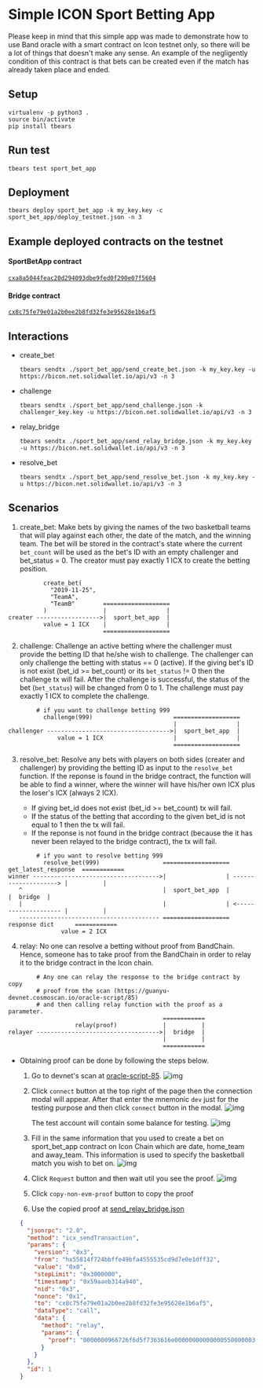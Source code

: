 # Simple ICON Sport Betting App

Please keep in mind that this simple app was made to demonstrate how to use Band oracle with a smart contract on Icon testnet only, so there will be a lot of things that doesn't make any sense. An example of the negligently condition of this contract is that bets can be created even if the match has already taken place and ended.

## Setup

```
virtualenv -p python3 .
source bin/activate
pip install tbears
```

## Run test

```
tbears test sport_bet_app
```

## Deployment

```
tbears deploy sport_bet_app -k my_key.key -c sport_bet_app/deploy_testnet.json -n 3
```

## Example deployed contracts on the testnet

#### SportBetApp contract

[`cxa8a5044feac20d294093dbe9fed0f290e07f5604`](https://bicon.tracker.solidwallet.io/contract/cxa8a5044feac20d294093dbe9fed0f290e07f5604#readcontract)

#### Bridge contract

[`cx8c75fe79e01a2b0ee2b8fd32fe3e95628e1b6af5`](https://bicon.tracker.solidwallet.io/contract/cx8c75fe79e01a2b0ee2b8fd32fe3e95628e1b6af5#readcontract)

## Interactions

- create_bet

  ```
  tbears sendtx ./sport_bet_app/send_create_bet.json -k my_key.key -u https://bicon.net.solidwallet.io/api/v3 -n 3
  ```

- challenge

  ```
  tbears sendtx ./sport_bet_app/send_challenge.json -k challenger_key.key -u https://bicon.net.solidwallet.io/api/v3 -n 3
  ```

- relay_bridge

  ```
  tbears sendtx ./sport_bet_app/send_relay_bridge.json -k my_key.key -u https://bicon.net.solidwallet.io/api/v3 -n 3
  ```

- resolve_bet
  ```
  tbears sendtx ./sport_bet_app/send_resolve_bet.json -k my_key.key -u https://bicon.net.solidwallet.io/api/v3 -n 3
  ```

## Scenarios

1. create_bet: Make bets by giving the names of the two basketball teams that will play against each other, the date of the match, and the winning team. The bet will be stored in the contract's state where the current `bet_count` will be used as the bet's ID with an empty challenger and bet_status = 0. The creator must pay exactly 1 ICX to create the betting position.

```
          create_bet(
            "2019-11-25",
            "TeamA",
            "TeamB"        ===================
          )                |                 |
creater ------------------>|  sport_bet_app  |
          value = 1 ICX    |                 |
                           ===================
```

2. challenge: Challenge an active betting where the challenger must provide the betting ID that he/she wish to challenge. The challenger can only challenge the betting with status == 0 (active). If the giving bet's ID is not exist (bet_id >= bet_count) or its `bet_status` != 0 then the challenge tx will fail. After the challenge is successful, the status of the bet (`bet_status`) will be changed from 0 to 1. The challenge must pay exactly 1 ICX to complete the challenge.

```
        # if you want to challenge betting 999
          challenge(999)                       ===================
                                               |                 |
challenger ----------------------------------->|  sport_bet_app  |
              value = 1 ICX                    |                 |
                                               ===================
```

3. resolve_bet: Resolve any bets with players on both sides (creater and challenger) by providing the betting ID as input to the `resolve_bet` function. If the reponse is found in the bridge contract, the function will be able to find a winner, where the winner will have his/her own ICX plus the loser's ICX (always 2 ICX).

   - If giving bet_id does not exist (bet_id >= bet_count) tx will fail.
   - If the status of the betting that according to the given bet_id is not equal to 1 then the tx will fail.
   - If the reponse is not found in the bridge contract (because the it has never been relayed to the bridge contract), the tx will fail.

```
        # if you want to resolve betting 999
          resolve_bet(999)                  ===================  get_latest_response  ============
winner ------------------------------------>|                 | --------------------> |          |
   ^                                        |  sport_bet_app  |                       |  bridge  |
   |                                        |                 | <-------------------- |          |
   ---------------------------------------- ===================    response dict      ============
               value = 2 ICX
```

4. relay: No one can resolve a betting without proof from BandChain. Hence, someone has to take proof from the BandChain in order to relay it to the bridge contract in the Icon chain.

```
        # Any one can relay the response to the bridge contract by copy
        # proof from the scan (https://guanyu-devnet.cosmoscan.io/oracle-script/85)
        # and then calling relay function with the proof as a parameter.
                                            ============
                   relay(proof)             |          |
relayer ----------------------------------->|  bridge  |
                                            |          |
                                            ============

```

- Obtaining proof can be done by following the steps below.

  1.  Go to devnet's scan at [oracle-script-85](https://guanyu-devnet.cosmoscan.io/oracle-script/85).
      ![img](https://user-images.githubusercontent.com/12705423/93473449-3ca5f400-f920-11ea-94f9-99bb87c3efe1.png)

  2.  Click `connect` button at the top right of the page then the connection modal will appear. After that enter the mnemonic `dev` just for the testing purpose and then click `connect` button in the modal.
      ![img](https://user-images.githubusercontent.com/12705423/93473852-bb9b2c80-f920-11ea-8a79-6ce712f2a8b0.png)

      The test account will contain some balance for testing.
      ![img](https://user-images.githubusercontent.com/12705423/93474236-467c2700-f921-11ea-8a67-3fe16b3e885a.png)

  3.  Fill in the same information that you used to create a bet on sport_bet_app contract on Icon Chain which are date, home_team and away_team. This information is used to specify the basketball match you wish to bet on.
      ![img](https://user-images.githubusercontent.com/12705423/93474601-c3a79c00-f921-11ea-82dd-58421409f5b3.png)

  4.  Click `Request` button and then wait util you see the proof.
      ![img](https://user-images.githubusercontent.com/12705423/93475975-74fb0180-f923-11ea-80e8-c75bf10e7d97.png)

  5.  Click `copy-non-evm-proof` button to copy the proof

  6.  Use the copied proof at [send_relay_bridge.json](./sport_bet_app/send_relay_bridge.json)

  ```json
  {
    "jsonrpc": "2.0",
    "method": "icx_sendTransaction",
    "params": {
      "version": "0x3",
      "from": "hx55814f724bbffe49bfa4555535cd9d7e0e1dff32",
      "value": "0x0",
      "stepLimit": "0x3000000",
      "timestamp": "0x59aaeb314a940",
      "nid": "0x3",
      "nonce": "0x1",
      "to": "cx8c75fe79e01a2b0ee2b8fd32fe3e95628e1b6af5",
      "dataType": "call",
      "data": {
        "method": "relay",
        "params": {
          "proof": "0000000966726f6d5f7363616e00000000000000550000003c0000000a323031392d31312d32350000001922436f6d756e69636163696f6e6573204d65726365646573220000000d2253616e204c6f72656e7a6f22000000000000000400000000000000040000000966726f6d5f7363616e000000000001c9b500000000000000040000000064d832e80000000064d8273001000000080000005700000063"
        }
      }
    },
    "id": 1
  }
  ```
